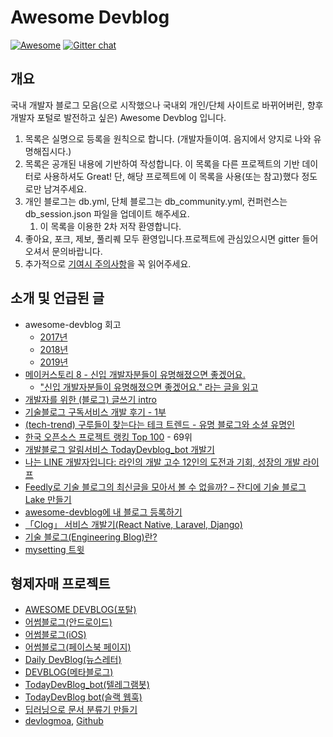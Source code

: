 # Awesome Devblog

[![Awesome](https://awesome.re/badge.svg)](https://awesome.re)
[![Gitter chat](https://badges.gitter.im/awesome-devblog/Lobby.png)](https://gitter.im/awesome-devblog/Lobby "Gitter chat")

## 개요

국내 개발자 블로그 모음(으로 시작했으나 국내외 개인/단체 사이트로 바뀌어버린, 향후 개발자 포털로 발전하고 싶은) Awesome Devblog 입니다.

1. 목록은 실명으로 등록을 원칙으로 합니다. (개발자들이여. 음지에서 양지로 나와 유명해집시다.)
1. 목록은 공개된 내용에 기반하여 작성합니다. 이 목록을 다른 프로젝트의 기반 데이터로 사용하셔도 Great! 단, 해당 프로젝트에 이 목록을 사용(또는 참고)했다 정도로만 남겨주세요.
1. 개인 블로그는 db.yml, 단체 블로그는 db_community.yml, 컨퍼런스는 db_session.json 파일을 업데이트 해주세요.
    1. 이 목록을 이용한 2차 저작 환영합니다.
1. 좋아요, 포크, 제보, 풀리퀘 모두 환영입니다.프로젝트에 관심있으시면 gitter 들어오셔서 문의바랍니다.
1. 추가적으로 [기여시 주의사항](CONTRIBUTING.md)을 꼭 읽어주세요.

## 소개 및 언급된 글
- awesome-devblog 회고
  - [2017년](https://medium.com/@sarojaba/2017년-awesome-devblog-회고-294694e0f99d)
  - [2018년](https://medium.com/@sarojaba/2018년-awesome-devblog-회고-ecf03ef16b1a)
  - [2019년](https://medium.com/@sarojaba/2019년-어썸데브블로그-회고-fabd24f64db8)
- [메이커스토리 8 - 신입 개발자분들이 유명해졌으면 좋겠어요.](https://www.disquiet.tech/post/makerstory-8)
  - ["신입 개발자분들이 유명해졌으면 좋겠어요." 라는 글을 읽고](https://www.hyojae.info/809a9321-0427-4268-8096-8415e7f33bcd)
- [개발자를 위한 (블로그) 글쓰기 intro](https://www.slideshare.net/zzsza/intro-102870757)
- [기술블로그 구독서비스 개발 후기 - 1부](https://taetaetae.github.io/2018/08/05/daily-dev-blog-1/)
- [(tech-trend) 구루들이 찾는다는 테크 트렌드 - 유명 블로그와 소셜 유명인](http://keen.devpools.kr/2017/08/03/tech-trend-03/)
- [한국 오픈소스 프로젝트 랭킹 Top 100](https://medium.com/supple/한국-오픈소스-프로젝트-top-100-739dafc082cf) - 69위
- [개발블로그 알림서비스 TodayDevblog_bot 개발기](https://miryang.dev/2019/06/22/Devblog-TelegramBot/)
- [나는 LINE 개발자입니다: 라인의 개발 고수 12인의 도전과 기회, 성장의 개발 라이프](https://books.google.co.kr/books?id=2pK0DwAAQBAJ&pg=PT141&dq=awesome+devblog&hl=ko&sa=X&ved=0ahUKEwjpodLWyePmAhU-yIsBHYzGC5wQ6AEILzAB#v=onepage&q=awesome%20devblog)
- [Feedly로 기술 블로그의 최신글을 모아서 볼 수 없을까? – 잔디에 기술 블로그 Lake 만들기](http://blog.jandi.com/ko/2020/02/11/feedly-and-jandi-blog-lake/)
- [awesome-devblog에 내 블로그 등록하기](https://soobaaaam.tistory.com/5)
- [「Clog」 서비스 개발기(React Native, Laravel, Django)](https://dev-yakuza.posstree.com/ko/clog/development-journal/)
- [기술 블로그(Engineering Blog)란?](https://www.44bits.io/ko/keyword/engineering-blog#기술-블로그-링크집)
- [mysetting 트윗](https://twitter.com/mysetting_io/status/1401730873725124613)

## 형제자매 프로젝트
- [AWESOME DEVBLOG(포탈)](https://awesome-devblog.netlify.app/)
- [어썸블로그(안드로이드)](https://play.google.com/store/apps/details?id=org.petabytes.awesomeblogs)
- [어썸블로그(iOS)](https://itunes.apple.com/us/app/어썸-블로그/id1276023809)
- [어썸블로그(페이스북 페이지)](https://www.facebook.com/awesomeblogs/)
- [Daily DevBlog(뉴스레터)](http://daily-devblog.com/)
- [DEVBLOG(메타블로그)](http://devblog.selfhow.com/)
- [TodayDevBlog_bot(텔레그램봇)](https://t.me/TodayDevblog_bot)
- [TodayDevBlog bot(슬랙 웹훅)](https://github.com/techinpark/today-devblog-bot)
- [딥러닝으로 문서 분류기 만들기](https://nero.devstory.co.kr/post/pj-devblog-classifier/)
- [devlogmoa](https://devlogmoa.shop/), [Github](https://github.com/monkeyDugi/dev_log_moa)
